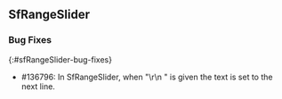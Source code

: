 ## SfRangeSlider

### Bug Fixes
{:#sfRangeSlider-bug-fixes}

* \#136796: In SfRangeSlider, when "\r\n " is given the text is set to the next line.